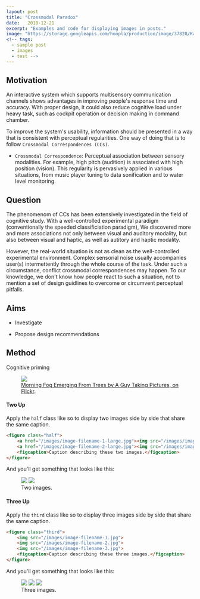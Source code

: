 ```yaml
---
layout: post
title: "Crossmodal Paradox"
date:   2018-12-21
excerpt: "Examples and code for displaying images in posts."
image: "https://storage.googleapis.com/hoopla/production/image/37828/Kandinsky_Comp_VIII.jpg"
<!-- tags: 
  - sample post
  - images
  - test -->
---
```


## Motivation

An interactive system which supports multisensory communication channels shows advantages in improving people's response time and accuracy. With proper design, it could also reduce cognitive load under heavy task, such as cockpit operation or decision making in command chamber.

To improve the system's usability, information should be presented in a way that is consistent with perceptual regularities. One way of doing that is to follow `Crossmodal Correspondences (CCs)`.

- `Crossmodal Correspondence`: Perceptual association between sensory modalities. For example, high pitch (audition) is associated with high position (vision). This regularity is pervasively applied in various situations, from music player tuning to data sonification and to water level monitoring.

## Question

The phenomenom of CCs has been extensively investigated in the field of cognitive study. With a well-controlled experimental paradigm (conventionally the speeded classificiation paradigm), We discovered more and more associations not only between visual and auditory modality, but also between visual and haptic, as well as autitory and haptic modality. 

However, the real-world situation is not as clean as the well-controlled experimental environment. Complex sensorial noise usually accompanies user(s) intermettently through the whole course of the task. Under such a circumstance, conflict crossmodal correspondences may happen. To our knowledge, we don't know how people react to such a situation, not to mention a set of design guidlines to overcome or circumvent perceptual pitfalls.

## Aims

- Investigate 

- Propose design recommendations
 
## Method

Cognitive priming

<figure>
	<a href="http://farm9.staticflickr.com/8426/7758832526_cc8f681e48_b.jpg"><img src="http://farm9.staticflickr.com/8426/7758832526_cc8f681e48_c.jpg"></a>
	<figcaption><a href="http://www.flickr.com/photos/80901381@N04/7758832526/" title="Morning Fog Emerging From Trees by A Guy Taking Pictures, on Flickr">Morning Fog Emerging From Trees by A Guy Taking Pictures, on Flickr</a>.</figcaption>
</figure>


#### Two Up

Apply the `half` class like so to display two images side by side that share the same caption.

```html
<figure class="half">
    <a href="/images/image-filename-1-large.jpg"><img src="/images/image-filename-1.jpg"></a>
    <a href="/images/image-filename-2-large.jpg"><img src="/images/image-filename-2.jpg"></a>
    <figcaption>Caption describing these two images.</figcaption>
</figure>
```

And you'll get something that looks like this:

<figure class="half">
	<a href="http://placehold.it/1200x600.JPG"><img src="http://placehold.it/600x300.jpg"></a>
	<a href="http://placehold.it/1200x600.jpeg"><img src="http://placehold.it/600x300.jpg"></a>
	<figcaption>Two images.</figcaption>
</figure>

#### Three Up

Apply the `third` class like so to display three images side by side that share the same caption.

```html
<figure class="third">
	<img src="/images/image-filename-1.jpg">
	<img src="/images/image-filename-2.jpg">
	<img src="/images/image-filename-3.jpg">
	<figcaption>Caption describing these three images.</figcaption>
</figure>
```

And you'll get something that looks like this:

<figure class="third">
	<img src="http://placehold.it/600x300.jpg">
	<img src="http://placehold.it/600x300.jpg">
	<img src="http://placehold.it/600x300.jpg">
	<figcaption>Three images.</figcaption>
</figure>